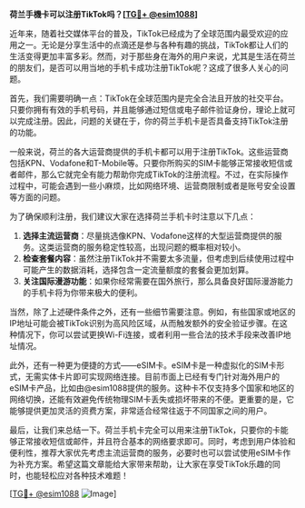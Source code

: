 **荷兰手機卡可以注册TikTok吗？[[TG💪+ @esim1088](https://t.me/s/esim1088)]**

近年来，随着社交媒体平台的普及，TikTok已经成为了全球范围内最受欢迎的应用之一。无论是分享生活中的点滴还是参与各种有趣的挑战，TikTok都让人们的生活变得更加丰富多彩。然而，对于那些身在海外的用户来说，尤其是生活在荷兰的朋友们，是否可以用当地的手机卡成功注册TikTok呢？这成了很多人关心的问题。

首先，我们需要明确一点：TikTok在全球范围内是完全合法且开放的社交平台。只要你拥有有效的手机号码，并且能够通过短信或电子邮件验证身份，理论上就可以完成注册。因此，问题的关键在于，你的荷兰手机卡是否具备支持TikTok注册的功能。

一般来说，荷兰的各大运营商提供的手机卡都可以用于注册TikTok。这些运营商包括KPN、Vodafone和T-Mobile等。只要你所购买的SIM卡能够正常接收短信或者邮件，那么它就完全有能力帮助你完成TikTok的注册流程。不过，在实际操作过程中，可能会遇到一些小麻烦，比如网络环境、运营商限制或者是账号安全设置等方面的问题。

为了确保顺利注册，我们建议大家在选择荷兰手机卡时注意以下几点：

1. **选择主流运营商**：尽量挑选像KPN、Vodafone这样的大型运营商提供的服务。这类运营商的服务稳定性较高，出现问题的概率相对较小。
2. **检查套餐内容**：虽然注册TikTok并不需要太多流量，但考虑到后续使用过程中可能产生的数据消耗，选择包含一定流量额度的套餐会更加划算。
3. **关注国际漫游功能**：如果你经常需要在国外旅行，那么具备良好国际漫游能力的手机卡将为你带来极大的便利。

当然，除了上述硬件条件之外，还有一些细节需要注意。例如，有些国家或地区的IP地址可能会被TikTok识别为高风险区域，从而触发额外的安全验证步骤。在这种情况下，你可以尝试更换Wi-Fi连接，或者利用一些合法的技术手段来改善IP地址情况。

此外，还有一种更为便捷的方式——eSIM卡。eSIM卡是一种虚拟化的SIM卡形式，无需实体卡片即可实现网络连接。目前市面上已经有专门针对海外用户的eSIM卡产品，比如由@esim1088提供的服务。这种卡不仅支持多个国家和地区的网络切换，还能有效避免传统物理SIM卡丢失或损坏带来的不便。更重要的是，它能够提供更加灵活的资费方案，非常适合经常往返于不同国家之间的用户。

最后，让我们来总结一下。荷兰手机卡完全可以用来注册TikTok，只要你的卡能够正常接收短信或邮件，并且符合基本的网络要求即可。同时，考虑到用户体验和便利性，推荐大家优先考虑主流运营商的服务，必要时也可以尝试使用eSIM卡作为补充方案。希望这篇文章能给大家带来帮助，让大家在享受TikTok乐趣的同时，也能轻松应对各种技术难题！

[[TG💪+ @esim1088](https://t.me/s/esim1088) ![Image](https://i.postimg.cc/4NQfJmqS/Snipaste-2025-05-13-00-14-12.png)]